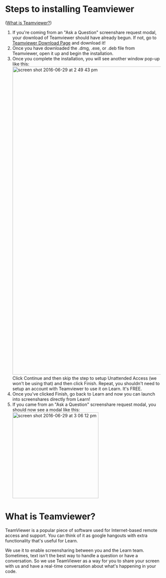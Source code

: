 # Steps to installing Teamviewer
 ([What is Teamviewer?](#what-is-teamviewer))

1. If you're coming from an "Ask a Question" screenshare request modal, your download of Teamviewer should have already begun. If not, go to [Teamviewer Download Page](http://www.teamviewer.com/download/) and download it!
2. Once you have downloaded the .dmg, .exe, or .deb file from Teamviewer, open it up and begin the installation.
3. Once you complete the installation, you will see another window pop-up like this:<img width="997" alt="screen shot 2016-06-29 at 2 49 43 pm" src="https://cloud.githubusercontent.com/assets/1326555/16464635/186f682c-3e09-11e6-8419-58fefa96f2a1.png"> Click Continue and then skip the step to setup Unattended Access (we won't be using that) and then click Finish. Repeat, you shouldn't need to setup an account with Teamviewer to use it on Learn. It's FREE.
4. Once you've clicked Finish, go back to Learn and now you can launch into screenshares directly from Learn!
5. If you came from an "Ask a Question" screenshare request modal, you should now see a modal like this:<img width="278" alt="screen shot 2016-06-29 at 3 06 12 pm" src="https://cloud.githubusercontent.com/assets/1326555/16465079/08559d7e-3e0b-11e6-92ae-f9531f59d210.png">

# What is Teamviewer?

TeamViewer is a popular piece of software used for Internet-based remote access and support. You can think of it as google hangouts with extra functionality that's useful for Learn.

We use it to enable screensharing between you and the Learn team. Sometimes, text isn't the best way to handle a question or have a conversation. So we use TeamViewer as a way for you to share your screen with us and have a real-time conversation about what's happening in your code.
